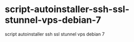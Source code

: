 # script-autoinstaller-ssh-ssl-stunnel-vps-debian-7
script autoinstaller ssh ssl stunnel vps debian 7
